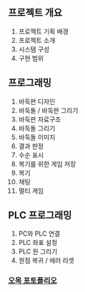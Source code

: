 ## 프로젝트 개요 
1. 프로젝트 기획 배경
2. 프로젝트 소개
3. 시스템 구성
4. 구현 범위

## 프로그래밍
1. 바둑판 디자인
2. 바둑돌 / 바둑판 그리기
3. 바둑판 자료구조
4. 바둑돌 그리기
5. 바둑돌 이미지
6. 결과 판정
7. 수순 표시
8. 복기를 위한 게임 저장
9. 복기
10. 채팅
11. 멀티 게임

## PLC 프로그래밍
1. PC와 PLC 연결
2. PLC 좌표 설정
3. PLC 원 그리기
4. 원점 복귀 / 에러 리셋

### [오목 포토폴리오](https://docs.google.com/presentation/d/1HVDO7j69ISlG-hQxEwrKt3232bkmSnsWNJvIF5zurdc/edit#slide=id.g2ebe2935bae_0_0)
